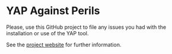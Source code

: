 # YAP Against Perils

Please, use this GitHub project to file any issues you had with the installation or use of the YAP tool.

See the [project website](http://yap.gleirscher.de) for further information.

